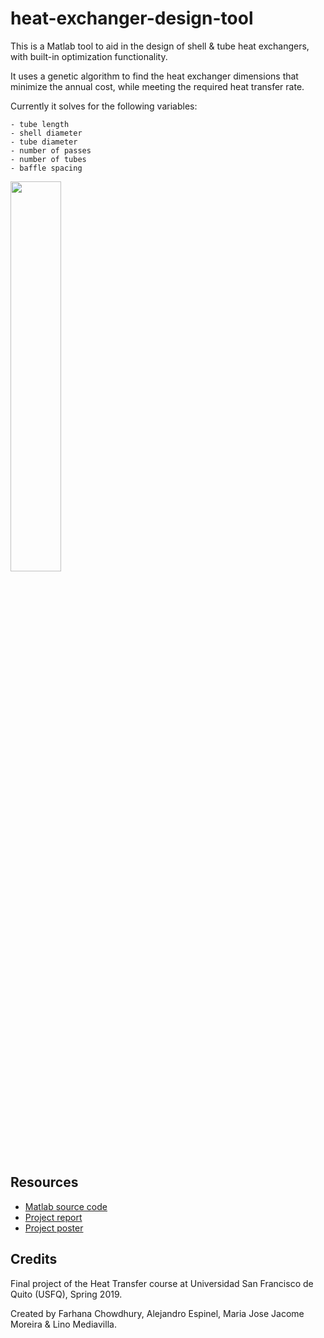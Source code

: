 # heat-exchanger-design-tool

This is a Matlab tool to aid in the design of shell & tube heat exchangers, with built-in optimization functionality. 
  
It uses a genetic algorithm to find the heat exchanger dimensions that minimize the annual cost, while meeting the required heat transfer rate.

Currently it solves for the following variables:
```
- tube length 
- shell diameter
- tube diameter
- number of passes
- number of tubes
- baffle spacing
```

<img src="https://user-images.githubusercontent.com/40581019/227975550-69c1de6f-0500-4b2a-9392-2e630ce69005.png" width="40%"/>

## Resources
- [Matlab source code](https://github.com/linomp/heat-exchanger-design-tool/tree/main/src)
- [Project report](https://github.com/linomp/heat-exchanger-design-tool/blob/main/docs/Final%20Report.pdf)
- [Project poster](https://github.com/linomp/heat-exchanger-design-tool/blob/main/docs/Poster.pdf)

## Credits
Final project of the Heat Transfer course at Universidad San Francisco de Quito (USFQ), Spring 2019.

Created by Farhana Chowdhury, Alejandro Espinel, Maria Jose Jacome Moreira & Lino Mediavilla.
